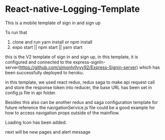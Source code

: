 # React-native-Logging-Template

This is a mobile template of sign in and sign up

To run that

1. clone and run yarn install or npm install
2. expo start || npm start || yarn start

this is the V2 template of sign in and sign up, in this template, it is configured and connected to the express-signIn-server(https://github.com/simonlyllyyy92/Express-Signin-server) which has been successfully deployed to heroku.

in this template, we used react redux, redux saga to make api request call and store the response token into reducer, the base URL has been set in config.js file in api folder.

Besides this also can be another redux and saga configuration template for future reference
the navigationService.js file could be a good example for how to access navigation props outside of the mainflow.

Loading Icon has been added.

next will be new pages and alert message
